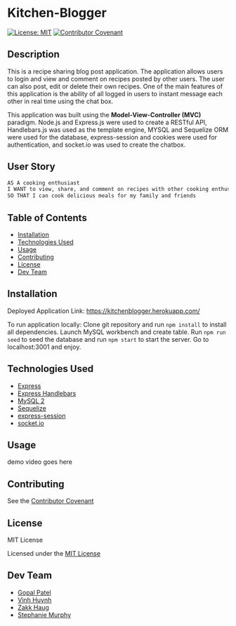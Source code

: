 # Kitchen-Blogger

[![License: MIT](https://img.shields.io/badge/License-MIT-yellow.svg)](https://opensource.org/licenses/MIT)   [![Contributor Covenant](https://img.shields.io/badge/Contributor%20Covenant-2.0-4baaaa.svg)](code_of_conduct.md)

## Description
This is a recipe sharing blog post application. The application allows users to login and view and comment on recipes posted by other users. The user can also post, edit or delete their own recipes. One of the main features of this application is the ability of all logged in users to instant message each other in real time using the chat box.

This application was built using the **Model-View-Controller (MVC)** paradigm. Node.js and Express.js were used to create a RESTful API, Handlebars.js was used as the template engine, MYSQL and Sequelize ORM were used for the database, express-session and cookies were used for authentication, and socket.io was used to create the chatbox.

## User Story

```md
AS A cooking enthusiast
I WANT to view, share, and comment on recipes with other cooking enthusiasts
SO THAT I can cook delicious meals for my family and friends
```

## Table of Contents
* [Installation](#installation)
* [Technologies Used](#technologies-used)
* [Usage](#usage)
* [Contributing](#contributing)
* [License](#license)
* [Dev Team](#dev-team)
  
## Installation

Deployed Application Link: https://kitchenblogger.herokuapp.com/

To run application locally:
Clone git repository and run `npm install` to install all dependencies. Launch MySQL workbench and create table. Run `npm run seed` to seed the database and run `npm start` to start the server. Go to localhost:3001 and enjoy. 

## Technologies Used

* [Express](https://www.npmjs.com/package/express)
* [Express Handlebars](https://www.npmjs.com/package/express-handlebars)
* [MySQL 2](https://www.npmjs.com/package/mysql2)
* [Sequelize](https://www.npmjs.com/package/sequelize)
* [express-session](https://www.npmjs.com/package/express-session)
* [socket.io](https://www.npmjs.com/package/socket.io)

## Usage

demo video goes here

## Contributing
See the [Contributor Covenant](https://www.contributor-covenant.org/version/2/0/code_of_conduct/)

## License
MIT License 

Licensed under the [MIT License](https://choosealicense.com/licenses/mit/)

## Dev Team
* [Gopal Patel](https://github.com/patelg1)
* [Vinh Huynh](https://github.com/vinhkhamhuynh) 
* [Zakk Haug](https://github.com/zakklikeslamps)
* [Stephanie Murphy](https://github.com/smurphy823)